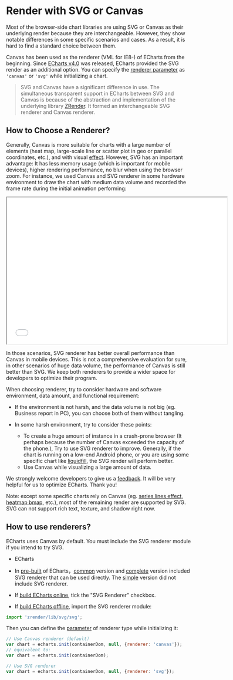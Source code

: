 # Render with SVG or Canvas

Most of the browser-side chart libraries are using SVG or Canvas as their underlying render because they are interchangeable. However, they show notable differences in some specific scenarios and cases. As a result, it is hard to find a standard choice between them.

Canvas has been used as the renderer (VML for IE8-) of ECharts from the beginning. Since [ECharts v4.0](https://github.com/apache/incubator-echarts/releases) was released, ECharts provided the SVG render as an additional option. You can specify the [renderer parameter](http://echarts.baidu.com/api.html#echarts.init) as `'canvas'` or `'svg'` while initializing a chart.

> SVG and Canvas have a significant difference in use. The simultaneous transparent support in ECharts between SVG and Canvas is because of the abstraction and implementation of the underlying library [ZRender](https://github.com/ecomfe/zrender). It formed an interchangeable SVG renderer and Canvas renderer.

## How to Choose a Renderer?

Generally, Canvas is more suitable for charts with a large number of elements (heat map, large-scale line or scatter plot in geo or parallel coordinates, etc.), and with visual [effect](examples/editor.html?c=lines-bmap-effect). However, SVG has an important advantage: It has less memory usage (which is important for mobile devices), higher rendering performance, no blur when using the browser zoom. For instance, we used Canvas and SVG renderer in some hardware environment to draw the chart with medium data volume and recorded the frame rate during the initial animation performing: 

<iframe width="600" height="400" src="${galleryViewPath}doc-example/canvas-vs-svg&reset=1&edit=1"></iframe>

In those scenarios, SVG renderer has better overall performance than Canvas in mobile devices. This is not a comprehensive evaluation for sure, in other scenarios of huge data volume, the performance of Canvas is still better than SVG. We keep both renderers to provide a wider space for developers to optimize their program.

When choosing renderer, try to consider hardware and software environment, data amount, and functional requirement:
+ If the environment is not harsh, and the data volume is not big (eg. Business report in PC), you can choose both of them without tangling.
+ In some harsh environment, try to consider these points:

	+ To create a huge amount of instance in a crash-prone browser (It perhaps because the number of Canvas exceeded the capacity of the phone.), Try to use SVG renderer to improve. Generally, if the chart is running on a low-end Android phone, or you are using some specific chart like [liquidfill](https://ecomfe.github.io/echarts-liquidfill/example/), the SVG render will perform better.
	+ Use Canvas while visualizing a large amount of data. 

We strongly welcome developers to give us a [feedback](https://github.com/apache/incubator-echarts/issues/new). It will be very helpful for us to optimize ECharts. Thank you!

Note: except some specific charts rely on Canvas (eg. [series lines effect](option.html#series-lines.effect), [heatmap bmap](examples/editor.html?c=heatmap-bmap), etc.), most of the remaining render are supported by SVG. SVG can not support rich text, texture, and shadow right now.

## How to use renderers?

ECharts uses Canvas by default. You must include the SVG renderer module if you intend to try SVG.

- ECharts

- In [pre-built](https://www.jsdelivr.com/package/npm/echarts) of ECharts，[common](https://cdn.jsdelivr.net/npm/echarts/dist/echarts.common.min.js) version and [complete](https://cdn.jsdelivr.net/npm/echarts/dist/echarts.min.js) version included SVG renderer that can be used directly. The [simple](https://cdn.jsdelivr.net/npm/echarts/dist/echarts.simple.min.js) version did not include SVG renderer.
- If [build ECharts online](builder.html), tick the "SVG Renderer" checkbox.
- If [build ECharts offline](tutorial.html#%E8%87%AA%E5%AE%9A%E4%B9%89%E6%9E%84%E5%BB%BA%20ECharts), import the SVG renderer module:


```js
import 'zrender/lib/svg/svg';
```

Then you can define the [parameter](api.html#echarts.init) of renderer type while initializing it:

```js
// Use Canvas renderer（default）
var chart = echarts.init(containerDom, null, {renderer: 'canvas'});
// equivalent to:
var chart = echarts.init(containerDom);

// Use SVG renderer
var chart = echarts.init(containerDom, null, {renderer: 'svg'});
```
